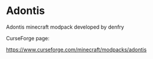 # Adontis
Adontis minecraft modpack developed by denfry

CurseForge page:

https://www.curseforge.com/minecraft/modpacks/adontis
